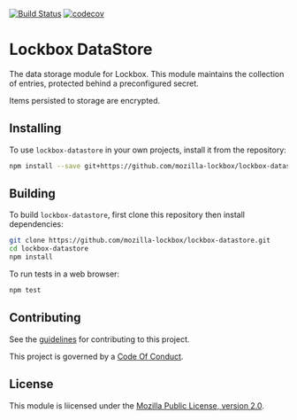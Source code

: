 [![Build Status](https://travis-ci.org/mozilla-lockbox/lockbox-datastore.svg?branch=master)](https://travis-ci.org/mozilla-lockbox/lockbox-datastore) [![codecov](https://codecov.io/gh/mozilla-lockbox/lockbox-datastore/branch/master/graph/badge.svg)](https://codecov.io/gh/mozilla-lockbox/lockbox-datastore)

# Lockbox DataStore #

The data storage module for Lockbox. This module maintains the collection of entries, protected behind a preconfigured secret.

Items persisted to storage are encrypted.

## Installing ##

To use `lockbox-datastore` in your own projects, install it from the repository:

```bash
npm install --save git+https://github.com/mozilla-lockbox/lockbox-datastore.git
```

## Building ##

To build `lockbox-datastore`, first clone this repository then install dependencies:

```bash
git clone https://github.com/mozilla-lockbox/lockbox-datastore.git
cd lockbox-datastore
npm install
```

To run tests in a web browser:

```bash
npm test
```
## Contributing ##

See the [guidelines](./CONTRIBUTING.md) for contributing to this project.

This project is governed by a [Code Of Conduct](./CODE_OF_CONDUCT.md).

## License

This module is liicensed under the [Mozilla Public License,
version 2.0](./LICENSE).

